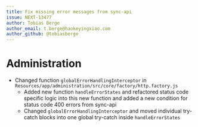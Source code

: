 ```yaml
---
title: Fix missing error messages from sync-api
issue: NEXT-13477
author: Tobias Berge
author_email: t.berge@haokeyingxiao.com 
author_github: @tobiasberge
---
```

# Administration
* Changed function `globalErrorHandlingInterceptor` in `Resources/app/administration/src/core/factory/http.factory.js`
    * Added new function `handleErrorStates` and refactored status code specific logic into this new function and added a new condition for status code 400 errors from sync-api
    * Changed `globalErrorHandlingInterceptor` and moved individual try-catch blocks into one global try-catch inside `handleErrorStates`
